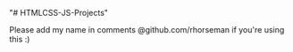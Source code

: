 "# HTMLCSS-JS-Projects" 

Please add my name in comments @github.com/rhorseman if you're using this :)
